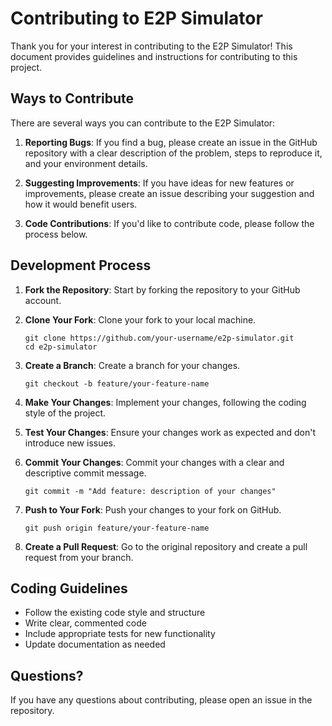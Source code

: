 # Contributing to E2P Simulator

Thank you for your interest in contributing to the E2P Simulator! This document provides guidelines and instructions for contributing to this project.

## Ways to Contribute

There are several ways you can contribute to the E2P Simulator:

1. **Reporting Bugs**: If you find a bug, please create an issue in the GitHub repository with a clear description of the problem, steps to reproduce it, and your environment details.

2. **Suggesting Improvements**: If you have ideas for new features or improvements, please create an issue describing your suggestion and how it would benefit users.

3. **Code Contributions**: If you'd like to contribute code, please follow the process below.

## Development Process

1. **Fork the Repository**: Start by forking the repository to your GitHub account.

2. **Clone Your Fork**: Clone your fork to your local machine.
   ```
   git clone https://github.com/your-username/e2p-simulator.git
   cd e2p-simulator
   ```

3. **Create a Branch**: Create a branch for your changes.
   ```
   git checkout -b feature/your-feature-name
   ```
4. **Make Your Changes**: Implement your changes, following the coding style of the project.

5. **Test Your Changes**: Ensure your changes work as expected and don't introduce new issues.

6. **Commit Your Changes**: Commit your changes with a clear and descriptive commit message.
   ```
   git commit -m "Add feature: description of your changes"
   ```

7. **Push to Your Fork**: Push your changes to your fork on GitHub.
   ```
   git push origin feature/your-feature-name
   ```

8. **Create a Pull Request**: Go to the original repository and create a pull request from your branch.

## Coding Guidelines

- Follow the existing code style and structure
- Write clear, commented code
- Include appropriate tests for new functionality
- Update documentation as needed

## Questions?

If you have any questions about contributing, please open an issue in the repository.
